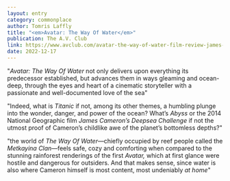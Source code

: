 ```yaml
---
layout: entry
category: commonplace
author: Tomris Laffly
title: "<em>Avatar: The Way Of Water</em>"
publication: The A.V. Club
link: https://www.avclub.com/avatar-the-way-of-water-film-review-james-cameron-1849882442
date: 2022-12-17
---
```


"*Avatar: The Way Of Water* not only delivers upon everything its predecessor established, but advances them in ways gleaming and ocean-deep, through the eyes and heart of a cinematic storyteller with a passionate and well-documented love of the sea"

"Indeed, what is *Titanic* if not, among its other themes, a humbling plunge into the wonder, danger, and power of the ocean? What’s *Abyss* or the 2014 National Geographic film *James Cameron’s Deepsea Challenge* if not the utmost proof of Cameron’s childlike awe of the planet’s bottomless depths?"

"the world of *The Way Of Water*—chiefly occupied by reef people called the *Metkayina Clan*—feels safe, cozy and comforting when compared to the stunning rainforest renderings of the first *Avatar,* which at first glance were hostile and dangerous for outsiders. And that makes sense, since water is also where Cameron himself is most content, most undeniably *at home*"
